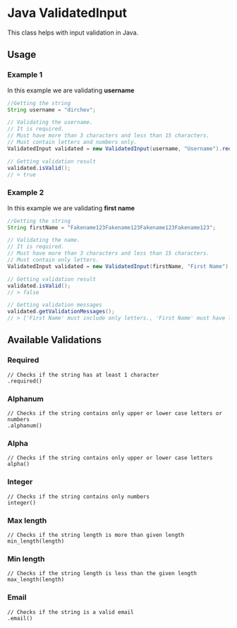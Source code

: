 # Java ValidatedInput

This class helps with input validation in Java.

## Usage

### Example 1

In this example we are validating **username**

```java
//Getting the string
String username = "dirchev";

// Validating the username.
// It is required.
// Must have more than 3 characters and less than 15 characters.
// Must contain letters and numbers only.
ValidatedInput validated = new ValidatedInput(username, "Username").required().alphanum().min_length(3).max_length(15);

// Getting validation result
validated.isValid();
// > true
```

### Example 2

In this example we are validating **first name**

```java
//Getting the string
String firstName = "Fakename123Fakename123Fakename123Fakename123";

// Validating the name.
// It is required.
// Must have more than 3 characters and less than 15 characters.
// Must contain only letters.
ValidatedInput validated = new ValidatedInput(firstName, "First Name").required().alpha().min_length(3).max_length(15);

// Getting validation result
validated.isValid();
// > false

// Getting validation messages
validated.getValidationMessages();
// > ['First Name' must include only letters., 'First Name' must have less than 15 characters.]
```

## Available Validations

### Required
```
// Checks if the string has at least 1 character
.required()
```

### Alphanum
```
// Checks if the string contains only upper or lower case letters or numbers
.alphanum()
```

### Alpha
```
// Checks if the string contains only upper or lower case letters
alpha()
```

### Integer
```
// Checks if the string contains only numbers
integer()
```

### Max length
```
// Checks if the string length is more than given length
min_length(length)
```

### Min length
```
// Checks if the string length is less than the given length
max_length(length)
```

### Email
```
// Checks if the string is a valid email
.email()
```
